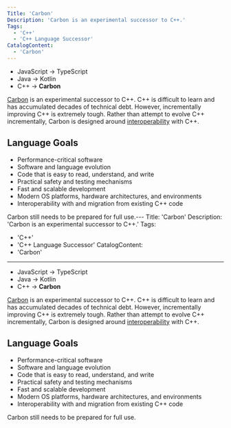 ```yaml
---
Title: 'Carbon'
Description: 'Carbon is an experimental successor to C++.'
Tags:
  - 'C++'
  - 'C++ Language Successor'
CatalogContent:
  - 'Carbon'
---
```


- JavaScript → TypeScript
- Java → Kotlin
- C++ → **Carbon**

[Carbon](https://github.com/carbon-language/carbon-lang) is an experimental successor to C++. C++ is difficult to learn and has accumulated decades of technical debt. However, incrementally improving C++ is extremely tough. Rather than attempt to evolve C++ incrementally, Carbon is designed around [interoperability](https://en.wikipedia.org/wiki/Interoperability) with C++. 

## Language Goals
- Performance-critical software
- Software and language evolution
- Code that is easy to read, understand, and write
- Practical safety and testing mechanisms
- Fast and scalable development
- Modern OS platforms, hardware architectures, and environments
- Interoperability with and migration from existing C++ code

Carbon still needs to be prepared for full use.---
Title: 'Carbon'
Description: 'Carbon is an experimental successor to C++.'
Tags:
  - 'C++'
  - 'C++ Language Successor'
CatalogContent:
  - 'Carbon'
---

- JavaScript → TypeScript
- Java → Kotlin
- C++ → **Carbon**

[Carbon](https://github.com/carbon-language/carbon-lang) is an experimental successor to C++. C++ is difficult to learn and has accumulated decades of technical debt. However, incrementally improving C++ is extremely tough. Rather than attempt to evolve C++ incrementally, Carbon is designed around [interoperability](https://en.wikipedia.org/wiki/Interoperability) with C++. 

## Language Goals
- Performance-critical software
- Software and language evolution
- Code that is easy to read, understand, and write
- Practical safety and testing mechanisms
- Fast and scalable development
- Modern OS platforms, hardware architectures, and environments
- Interoperability with and migration from existing C++ code

Carbon still needs to be prepared for full use.